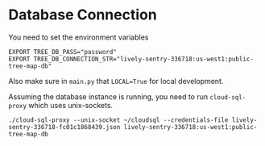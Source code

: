 # Database Connection

You need to set the environment variables
```angular2html
EXPORT TREE_DB_PASS="password"
EXPORT TREE_DB_CONNECTION_STR="lively-sentry-336718:us-west1:public-tree-map-db"
```

Also make sure in `main.py` that `LOCAL=True` for local development.


Assuming the database instance is running, you need to run `cloud-sql-proxy` which uses unix-sockets.
```angular2html
./cloud-sql-proxy --unix-socket ~/cloudsql --credentials-file lively-sentry-336718-fc01c1868439.json lively-sentry-336718:us-west1:public-tree-map-db
```